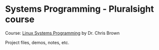 # Systems Programming - Pluralsight course
Course: [Linux Systems Programming](https://app.pluralsight.com/library/courses/linux-systems-programming/) by Dr. Chris Brown

Project files, demos, notes, etc.
